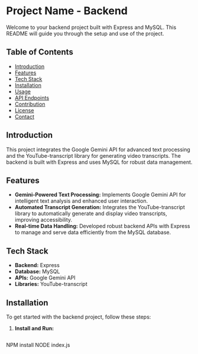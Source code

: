 # Project Name - Backend

Welcome to your backend project built with Express and MySQL. This README will guide you through the setup and use of the project.

## Table of Contents

- [Introduction](#introduction)
- [Features](#features)
- [Tech Stack](#tech-stack)
- [Installation](#installation)
- [Usage](#usage)
- [API Endpoints](#api-endpoints)
- [Contribution](#contribution)
- [License](#license)
- [Contact](#contact)

## Introduction

This project integrates the Google Gemini API for advanced text processing and the YouTube-transcript library for generating video transcripts. The backend is built with Express and uses MySQL for robust data management.

## Features

- **Gemini-Powered Text Processing:** Implements Google Gemini API for intelligent text analysis and enhanced user interaction.
- **Automated Transcript Generation:** Integrates the YouTube-transcript library to automatically generate and display video transcripts, improving accessibility.
- **Real-time Data Handling:** Developed robust backend APIs with Express to manage and serve data efficiently from the MySQL database.

## Tech Stack

- **Backend:** Express
- **Database:** MySQL
- **APIs:** Google Gemini API
- **Libraries:** YouTube-transcript

## Installation

To get started with the backend project, follow these steps:

1. **Install and Run:**
   ```sh
  NPM install
  NODE index.js
